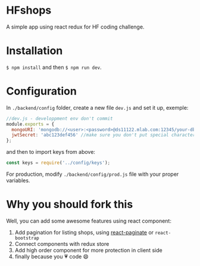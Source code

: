 # HFshops
A simple app using react redux for HF coding challenge.

# Installation

`$ npm install` and then `$ npm run dev`.


# Configuration
In `./backend/config` folder, create a new file `dev.js` and set it up, exemple:

```javascript
//dev.js - developpment env don't commit
module.exports = {
  mongoURI: 'mongodb://<user>:<password>@ds11122.mlab.com:12345/your-db',
  jwtSecret: 'abc123def456' //make sure you don't put special characters
};
```
and then to import keys from above:
```javascript
const keys = require('../config/keys');
```
For production, modify `./backend/config/prod.js` file with your proper variables.
# Why you should fork this
Well, you can add some awesome features using react component:
1. Add pagination for listing shops, using [react-paginate](https://github.com/AdeleD/react-paginate) or `react-bootstrap`
2. Connect components with redux store
3. Add high order component for more protection in client side
4. finally because you :heartpulse: code :smile:

